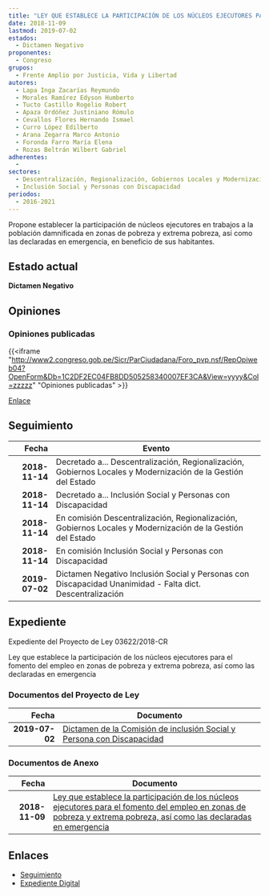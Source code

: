 ```yaml
---
title: "LEY QUE ESTABLECE LA PARTICIPACIÓN DE LOS NÚCLEOS EJECUTORES PARA EL FOMENTO DEL EMPLEO EN ZONAS DE POBREZA Y EXTREMA POBREZA, ASÍ COMO LAS DECLARADAS EN EMERGENCIA"
date: 2018-11-09
lastmod: 2019-07-02
estados: 
  - Dictamen Negativo
proponentes: 
  - Congreso
grupos: 
  - Frente Amplio por Justicia, Vida y Libertad
autores: 
  - Lapa Inga Zacarías Reymundo
  - Morales Ramírez Edyson Humberto
  - Tucto Castillo Rogelio Robert
  - Apaza Ordóñez Justiniano Rómulo
  - Cevallos Flores Hernando Ismael
  - Curro López Edilberto
  - Arana Zegarra Marco Antonio
  - Foronda Farro María Elena
  - Rozas Beltrán Wilbert Gabriel
adherentes: 
  - 
sectores: 
  - Descentralización, Regionalización, Gobiernos Locales y Modernización de la Gestión del Estado
  - Inclusión Social y Personas con Discapacidad
periodos: 
  - 2016-2021
---
```


Propone establecer la participación de núcleos ejecutores en trabajos a la población damnificada en zonas de pobreza y extrema pobreza, así como las declaradas en emergencia, en beneficio de sus habitantes.


## Estado actual

**Dictamen Negativo**

## Opiniones

### Opiniones publicadas

{{<iframe "http://www2.congreso.gob.pe/Sicr/ParCiudadana/Foro_pvp.nsf/RepOpiweb04?OpenForm&Db=1C2DF2EC04FB8DD505258340007EF3CA&View=yyyy&Col=zzzzz" "Opiniones publicadas" >}}

[Enlace](http://www2.congreso.gob.pe/Sicr/ParCiudadana/Foro_pvp.nsf/RepOpiweb04?OpenForm&Db=1C2DF2EC04FB8DD505258340007EF3CA&View=yyyy&Col=zzzzz)

## Seguimiento

| Fecha | Evento |
|------:|--------|
| **2018-11-14** | Decretado a... Descentralización, Regionalización, Gobiernos Locales y Modernización de la Gestión del Estado|
| **2018-11-14** | Decretado a... Inclusión Social y Personas con Discapacidad|
| **2018-11-14** | En comisión Descentralización, Regionalización, Gobiernos Locales y Modernización de la Gestión del Estado|
| **2018-11-14** | En comisión Inclusión Social y Personas con Discapacidad|
| **2019-07-02** | Dictamen Negativo Inclusión Social y Personas con Discapacidad Unanimidad - Falta dict. Descentralización|


## Expediente

Expediente del Proyecto de Ley 03622/2018-CR

Ley que establece la participación de los núcleos ejecutores para el fomento del empleo en zonas de pobreza y extrema pobreza, así como las declaradas en emergencia


### Documentos del Proyecto de Ley

| Fecha | Documento |
|------:|--------|
| **2019-07-02** | [Dictamen de la Comisión de inclusión Social y Persona con Discapacidad](http://www.leyes.congreso.gob.pe/Documentos/2016_2021/Dictamenes/Proyectos_de_Ley/03622DC13MAY20190602.pdf) |

### Documentos de Anexo

| Fecha | Documento |
|------:|--------|
| **2018-11-09** | [Ley que establece la participación de los núcleos ejecutores para el fomento del empleo en zonas de pobreza y extrema pobreza, así como las declaradas en emergencia](http://www.leyes.congreso.gob.pe/Documentos/2016_2021/Proyectos_de_Ley_y_de_Resoluciones_Legislativas/PL0362220181109.pdf) |

## Enlaces 

- [Seguimiento](http://www2.congreso.gob.pe/Sicr/TraDocEstProc/CLProLey2016.nsf/f7fff46988ca05b1052578e100829cc7/d0ad9dfbe04472c405258340007be207?OpenDocument)
- [Expediente Digital](http://www2.congreso.gob.pe/Sicr/TraDocEstProc/CLProLey2016.nsf/f7fff46988ca05b1052578e100829cc7/d0ad9dfbe04472c405258340007be207?OpenDocument&Click=05257FB7005EB655.eb71d0cf91d8294e05256cdf006b5706/$Body/0.1C6C)
